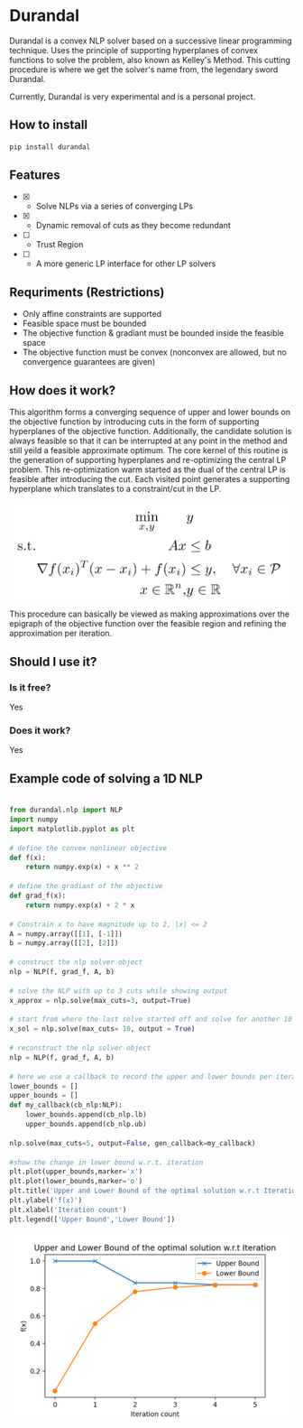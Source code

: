 # Durandal
Durandal is a convex NLP solver based on a successive linear programming technique. Uses the principle of supporting hyperplanes of convex functions to solve the problem, also known as Kelley's Method. This cutting procedure is where we get the solver's name from, the legendary sword Durandal.  

Currently, Durandal is very experimental and is a personal project.

## How to install

```bash
pip install durandal
```

## Features

- [x] - Solve NLPs via a series of converging LPs
- [x] - Dynamic removal of cuts as they become redundant
- [ ] - Trust Region
- [ ] - A more generic LP interface for other LP solvers

## Requriments (Restrictions)

* Only affine constraints are supported
* Feasible space must be bounded
* The objective function & gradiant must be bounded inside the feasible space
* The objective function must be convex (nonconvex are allowed, but no convergence guarantees are given)

## How does it work?

This algorithm forms a converging sequence of upper and lower bounds on the objective function by introducing cuts in the form of supporting hyperplanes of the objective function. Additionally, the candidate solution is always feasible so that it can be interrupted at any point in the method and still yeild a feasible approximate optimum. The core kernel of this routine is the generation of supporting hyperplanes and re-optimizing the central LP problem. This re-optimization warm started as the dual of the central LP is feasible after introducing the cut. Each visited point generates a supporting hyperplane which translates to a constraint/cut in the LP.

![image](https://github.com/DKenefake/durandal/blob/main/durandal.PNG)

This procedure can basically be viewed as making approximations over the epigraph of the objective function over the feasible region and refining the approximation per iteration. 

## Should I use it?

### Is it free?

Yes

### Does it work?

Yes

## Example code of solving a 1D NLP

```python

from durandal.nlp import NLP
import numpy
import matplotlib.pyplot as plt

# define the convex nonlinear objective
def f(x):
    return numpy.exp(x) + x ** 2

# define the gradiant of the objective
def grad_f(x):
    return numpy.exp(x) + 2 * x

# Constrain x to have magnitude up to 2, |x| <= 2
A = numpy.array([[1], [-1]])
b = numpy.array([[2], [2]])

# construct the nlp solver object
nlp = NLP(f, grad_f, A, b)

# solve the NLP with up to 3 cuts while showing output
x_approx = nlp.solve(max_cuts=3, output=True)

# start from where the last solve started off and solve for another 10 cuts while again showing outputs
x_sol = nlp.solve(max_cuts= 10, output = True)

# reconstruct the nlp solver object
nlp = NLP(f, grad_f, A, b)

# here we use a callback to record the upper and lower bounds per iteration
lower_bounds = []
upper_bounds = []
def my_callback(cb_nlp:NLP):
    lower_bounds.append(cb_nlp.lb)
    upper_bounds.append(cb_nlp.ub)

nlp.solve(max_cuts=5, output=False, gen_callback=my_callback)

#show the change in lower bound w.r.t. iteration
plt.plot(upper_bounds,marker='x')
plt.plot(lower_bounds,marker='o')
plt.title('Upper and Lower Bound of the optimal solution w.r.t Iteration')
plt.ylabel('f(x)')
plt.xlabel('Iteration count')
plt.legend(['Upper Bound','Lower Bound'])
```
![image](ConvergencePlot.png)
